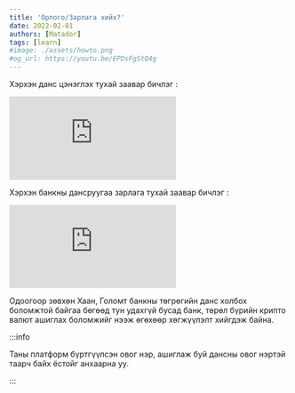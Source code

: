 ```yaml
---
title: 'Орлого/Зарлага хийх?'
date: 2022-02-01
authors: [Matador]
tags: [learn]
#image: ./assets/howto.png
#og_url: https://youtu.be/EPDsFgStQ4g
---
```


Хэрхэн данс цэнэглэх тухай заавар бичлэг :

<iframe src="https://www.youtube.com/embed/mttPofGpj3M" title="YouTube video player" frameborder="0" allow="accelerometer; autoplay; clipboard-write; encrypted-media; gyroscope; picture-in-picture" allowFullScreen></iframe>

Хэрхэн банкны дансруугаа зарлага тухай заавар бичлэг :

<iframe src="https://www.youtube.com/embed/Z49BCw_zQBA" title="YouTube video player" frameborder="0" allow="accelerometer; autoplay; clipboard-write; encrypted-media; gyroscope; picture-in-picture" allowFullScreen></iframe>

Одоогоор зөвхөн Хаан, Голомт банкны төгрөгийн данс холбох боломжтой байгаа бөгөөд тун удахгүй бусад банк, төрөл бүрийн крипто валют ашиглах боломжийг нээж өгөхөөр хөгжүүлэлт хийгдэж байна.

:::info

Таны платформ бүртгүүлсэн овог нэр, ашиглаж буй дансны овог нэртэй таарч байх ёстойг анхаарна уу.

:::
